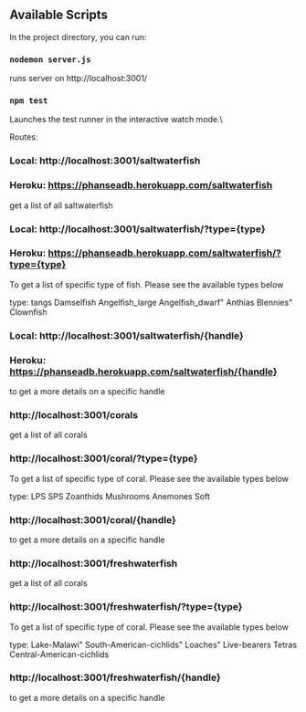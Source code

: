 




## Available Scripts

In the project directory, you can run:

### `nodemon server.js`

runs server on http://localhost:3001/

### `npm test`

Launches the test runner in the interactive watch mode.\

Routes:

### Local: http://localhost:3001/saltwaterfish
### Heroku: https://phanseadb.herokuapp.com/saltwaterfish

get a list of all saltwaterfish

### Local: http://localhost:3001/saltwaterfish/?type={type}
### Heroku: https://phanseadb.herokuapp.com/saltwaterfish/?type={type}

To get a list of specific type of fish. Please see the available types below

type:
tangs
Damselfish
Angelfish_large
Angelfish_dwarf"
Anthias
Blennies"
Clownfish

### Local: http://localhost:3001/saltwaterfish/{handle}
### Heroku: https://phanseadb.herokuapp.com/saltwaterfish/{handle}

to get a more details on a specific handle

### http://localhost:3001/corals

get a list of all corals

### http://localhost:3001/coral/?type={type}

To get a list of specific type of coral. Please see the available types below

type:
LPS
SPS
Zoanthids
Mushrooms
Anemones
Soft

### http://localhost:3001/coral/{handle}

to get a more details on a specific handle


### http://localhost:3001/freshwaterfish

get a list of all corals

### http://localhost:3001/freshwaterfish/?type={type}

To get a list of specific type of coral. Please see the available types below

type:
Lake-Malawi"
South-American-cichlids"
Loaches"
Live-bearers
Tetras
Central-American-cichlids

### http://localhost:3001/freshwaterfish/{handle}

to get a more details on a specific handle



















#